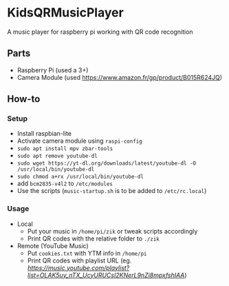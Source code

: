 # KidsQRMusicPlayer
A music player for raspberry pi working with QR code recognition

## Parts
* Raspberry Pi (used a 3+)
* Camera Module (used https://www.amazon.fr/gp/product/B015R624JQ)

## How-to
### Setup
* Install raspbian-lite
* Activate camera module using `raspi-config`
* `sudo apt install mpv zbar-tools`
* `sudo apt remove youtube-dl`
* `sudo wget https://yt-dl.org/downloads/latest/youtube-dl -O /usr/local/bin/youtube-dl`
* `sudo chmod a+rx /usr/local/bin/youtube-dl`
* add `bcm2835-v4l2` to `/etc/modules`
* Use the scripts (`music-startup.sh` is to be added to `/etc/rc.local`)
### Usage
* Local
  * Put your music in `/home/pi/zik` or tweak scripts accordingly
  * Print QR codes with the relative folder to `./zik`
* Remote (YouTube Music)
  * Put `cookies.txt` with YTM info in `/home/pi`
  * Print QR codes with playlist URL (eg. _https://music.youtube.com/playlist?list=OLAK5uy_nTX_UcyURUCsI2KNerL9nZi8mpxfshIAA_)
